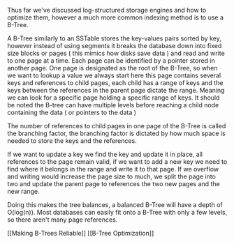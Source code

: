Thus far we've discussed log-structured storage engines and how to optimize them, however a much more common indexing method is to use a B-Tree.

A B-Tree similarly to an SSTable stores the key-values pairs sorted by key, however instead of using segments it breaks the database down into fixed size blocks or pages ( this mimics how disks save data ) and read and write to one page at a time. Each page can be identified by a pointer stored in another page.  One page is designated as the root of the B-Tree, so when we want to lookup a value we always start here this page contains several keys and references to child pages, each child has a range of keys and the keys between the references in the parent page dictate the range. Meaning we can look for a specific page holding a specific range of keys. It should be noted the B-tree can have multiple levels before reaching a child node containing the data ( or pointers to the data )

The number of references to child pages in one page of the B-Tree is called the branching factor, the branching factor is dictated by how much space is needed to store the keys and the references. 

If we want to update a key we find the key and update it in place, all references to the page remain valid, if we want to add a new key we need to find where it belongs in the range and write it to that page. If we overflow and writing would increase the page size to much, we split the page into two and update the parent page to references the two new pages and the new range. 

Doing this makes the tree balances, a balanced B-Tree will have a depth of O(log(n)). Most databases can easily fit onto a B-Tree with only a few levels, so there aren't many page references. 

[[Making B-Trees Reliable]]
[[B-Tree Optimization]]
